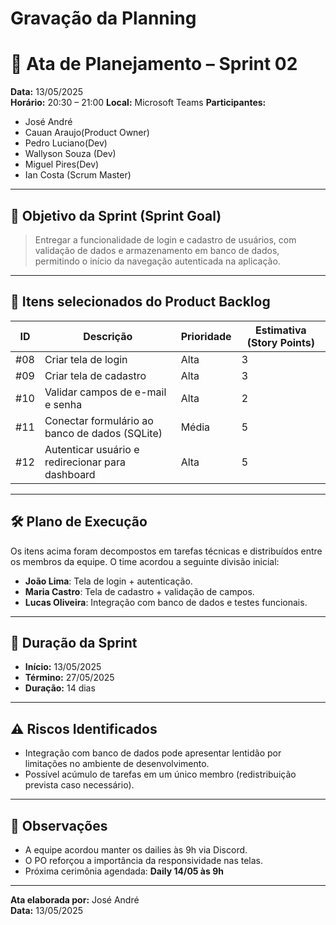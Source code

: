 # Gravação da Planning



# 📝 Ata de Planejamento – Sprint 02

**Data:** 13/05/2025  
**Horário:** 20:30 – 21:00
**Local:** Microsoft Teams
**Participantes:**  
- José André  
- Cauan Araujo(Product Owner)  
- Pedro Luciano(Dev)  
- Wallyson Souza (Dev)  
- Miguel Pires(Dev)  
- Ian Costa (Scrum Master)

---

## 🎯 Objetivo da Sprint (Sprint Goal)

> Entregar a funcionalidade de login e cadastro de usuários, com validação de dados e armazenamento em banco de dados, permitindo o início da navegação autenticada na aplicação.

---

## 📌 Itens selecionados do Product Backlog

| ID | Descrição                                        | Prioridade | Estimativa (Story Points) |
|----|--------------------------------------------------|------------|----------------------------|
| #08 | Criar tela de login                             | Alta       | 3                          |
| #09 | Criar tela de cadastro                          | Alta       | 3                          |
| #10 | Validar campos de e-mail e senha                | Alta       | 2                          |
| #11 | Conectar formulário ao banco de dados (SQLite)  | Média      | 5                          |
| #12 | Autenticar usuário e redirecionar para dashboard| Alta       | 5                          |

---

## 🛠️ Plano de Execução

Os itens acima foram decompostos em tarefas técnicas e distribuídos entre os membros da equipe. O time acordou a seguinte divisão inicial:

- **João Lima**: Tela de login + autenticação.
- **Maria Castro**: Tela de cadastro + validação de campos.
- **Lucas Oliveira**: Integração com banco de dados e testes funcionais.

---

## 📅 Duração da Sprint

- **Início:** 13/05/2025  
- **Término:** 27/05/2025  
- **Duração:** 14 dias

---

## ⚠️ Riscos Identificados

- Integração com banco de dados pode apresentar lentidão por limitações no ambiente de desenvolvimento.
- Possível acúmulo de tarefas em um único membro (redistribuição prevista caso necessário).

---

## 📝 Observações

- A equipe acordou manter os dailies às 9h via Discord.
- O PO reforçou a importância da responsividade nas telas.
- Próxima cerimônia agendada: **Daily 14/05 às 9h**

---

**Ata elaborada por:** José André  
**Data:** 13/05/2025
